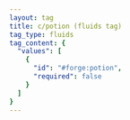 ```yaml
---
layout: tag
title: c/potion (fluids tag)
tag_type: fluids
tag_content: {
  "values": [
    {
      "id": "#forge:potion",
      "required": false
    }
  ]
}
---
```

